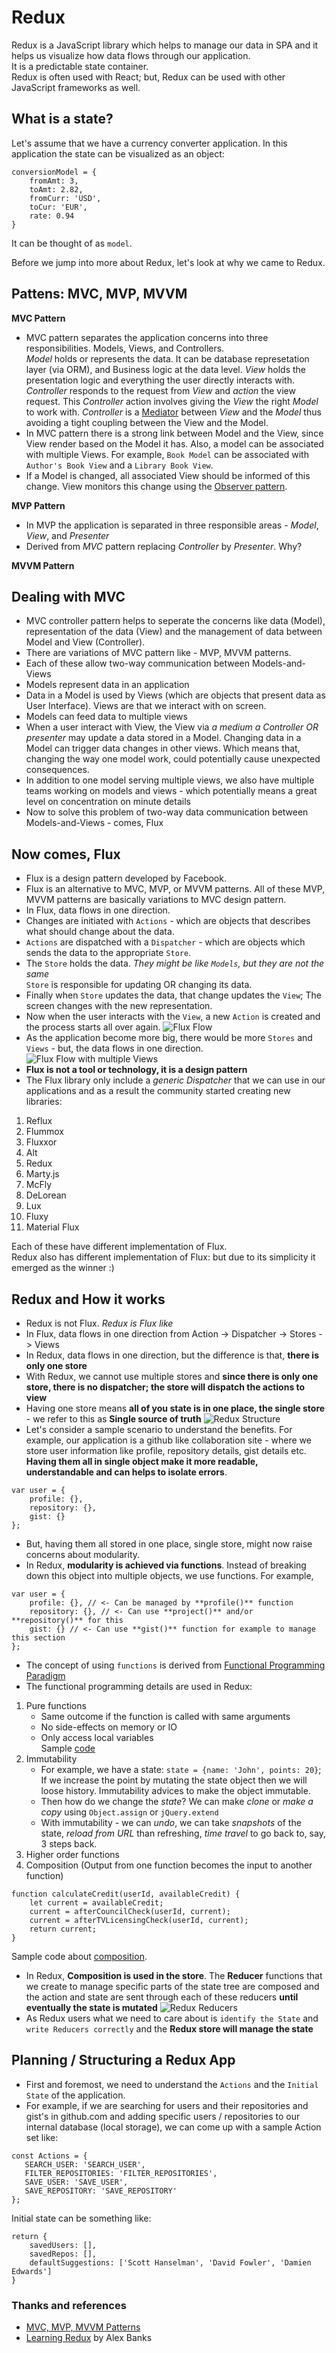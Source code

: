 # Redux

Redux is a JavaScript library which helps to manage our data in SPA and it helps us visualize how data flows through our application.  
It is a predictable state container.  
Redux is often used with React; but, Redux can be used with other JavaScript frameworks as well.  

## What is a state? 
Let's assume that we have a currency converter application. In this application the state can be visualized as an object:  
```
conversionModel = {
    fromAmt: 3,
    toAmt: 2.82,
    fromCurr: 'USD',
    toCur: 'EUR',
    rate: 0.94
}
```
It can be thought of as `model`.  

Before we jump into more about Redux, let's look at why we came to Redux.  

## Pattens: MVC, MVP, MVVM

**MVC Pattern**
- MVC pattern separates the application concerns into three responsibilities. Models, Views, and Controllers.  
*Model* holds or represents the data. It can be database represetation layer (via ORM), and Business logic at the data level. 
*View* holds the presentation logic and everything the user directly interacts with. 
*Controller* responds to the request from *View* and *action* the view request. This *Controller* action involves giving the *View* the right *Model* to work with. *Controller* is a [Mediator](https://en.wikipedia.org/wiki/Mediator_pattern) between *View* and the *Model* thus avoiding a tight coupling between the View and the Model. 
- In MVC pattern there is a strong link between Model and the View, since View render based on the Model it has. Also, a model can be associated with multiple Views. For example, `Book Model` can be associated with `Author's Book View` and a `Library Book View`. 
- If a Model is changed, all associated View should be informed of this change. View monitors this change using the [Observer pattern](https://en.wikipedia.org/wiki/Observer_pattern).

**MVP Pattern**
- In MVP the application is separated in three responsible areas - *Model*, *View*, and *Presenter*
- Derived from *MVC* pattern replacing *Controller* by *Presenter*. Why? 

**MVVM Pattern**

## Dealing with MVC
- MVC controller pattern helps to seperate the concerns like data (Model), representation of the data (View) and the management of data between Model and View (Controller).
- There are variations of MVC pattern like - MVP, MVVM patterns. 
- Each of these allow two-way communication between Models-and-Views 
- Models represent data in an application 
- Data in a Model is used by Views (which are objects that present data as User Interface). Views are that we interact with on screen. 
- Models can feed data to multiple views
- When a user interact with View, the View via *a medium a Controller OR presenter* may update a data stored in a Model. Changing data in a Model can trigger data changes in other views. Which means that, changing the way one model work, could potentially cause unexpected consequences. 
- In addition to one model serving multiple views, we also have multiple teams working on models and views - which potentially means a great level on concentration on minute details
- Now to solve this problem of two-way data communication between Models-and-Views - comes, Flux

## Now comes, Flux
- Flux is a design pattern developed by Facebook.
- Flux is an alternative to MVC, MVP, or MVVM patterns. All of these MVP, MVVM patterns are basically variations to MVC design pattern. 
- In Flux, data flows in one direction.
- Changes are initiated with `Actions` - which are objects that describes what should change about the data.
- `Actions` are dispatched with a `Dispatcher` - which are objects which sends the data to the appropriate `Store`.
- The `Store` holds the data. *They might be like `Models`, but they are not the same*  
`Store` is responsible for updating OR changing its data. 
- Finally when `Store` updates the data, that change updates the `View`; The screen changes with the new representation. 
- Now when the user interacts with the `View`, a new `Action` is created and the process starts all over again. 
![Flux Flow](Docs/Images/FluxFlow.PNG?raw=true)
- As the application become more big, there would be more `Stores` and `Views` - but, the data flows in one direction.
![Flux Flow with multiple Views](Docs/Images/FluxFlowExt.PNG?raw=true)
- **Flux is not a tool or technology, it is a design pattern**
- The Flux library only include a *generic Dispatcher* that we can use in our applications and as a result the community started creating new libraries: 
1. Reflux
2. Flummox
3. Fluxxor
4. Alt
5. Redux
6. Marty.js
7. McFly
8. DeLorean
8. Lux
9. Fluxy
10. Material Flux

Each of these have different implementation of Flux.  
Redux also has different implementation of Flux: but due to its simplicity it emerged as the winner :) 

## Redux and How it works
- Redux is not Flux. *Redux is Flux like*
- In Flux, data flows in one direction from Action -> Dispatcher -> Stores -> Views
- In Redux, data flows in one direction, but the difference is that, **there is only one store**
- With Redux, we cannot use multiple stores and **since there is only one store, there is no dispatcher; the store will dispatch the actions to view**
- Having one store means **all of you state is in one place, the single store** - we refer to this as **Single source of truth**
![Redux Structure](Docs/Images/ReduxStructure.PNG?raw=true)
- Let's consider a sample scenario to understand the benefits. For example, our application is a github like collaboration site - where we store user information like profile, repository details, gist details etc. **Having them all in single object make it more readable, understandable and can helps to isolate errors**. 
```
var user = {
    profile: {},
    repository: {}, 
    gist: {}
};
```
- But, having them all stored in one place, single store, might now raise concerns about modularity. 
- In Redux, **modularity is achieved via functions**. Instead of breaking down this object into multiple objects, we use functions. For example, 
```
var user = {
    profile: {}, // <- Can be managed by **profile()** function
    repository: {}, // <- Can use **project()** and/or **repository()** for this
    gist: {} // <- Can use **gist()** function for example to manage this section
};
```
- The concept of using `functions` is derived from [Functional Programming Paradigm](https://en.wikipedia.org/wiki/Functional_programming)
- The functional programming details are used in Redux:
1. Pure functions  
    - Same outcome if the function is called with same arguments  
    - No side-effects on memory or IO  
    - Only access local variables        
    Sample [code](https://codepen.io/LJdev/pen/XZYYvx?editors=0011)
2. Immutability  
    - For example, we have a state: `state = {name: 'John', points: 20}`; If we increase the point by mutating the state object then we will loose history. Immutability advices to make the object immutable. 
    - Then how do we change the *state*? We can make *clone* or *make a copy* using `Object.assign` or `jQuery.extend`
    - With immutability - we can *undo*, we can take *snapshots* of the state, *reload from URL* than refreshing, *time travel* to go back to, say, 3 steps back.  
3. Higher order functions  
4. Composition  (Output from one function becomes the input to another function)
```
function calculateCredit(userId, availableCredit) {
    let current = availableCredit;
    current = afterCouncilCheck(userId, current);
    current = afterTVLicensingCheck(userId, current);
    return current;
}
```
Sample code about [composition](https://codepen.io/LJdev/pen/vdrzxp?editors=0011).
- In Redux, **Composition is used in the store**. The **Reducer** functions that we create to manage specific parts of the state tree are composed and the action and state are sent through each of these reducers **until eventually the state is mutated**
![Redux Reducers](Docs/Images/ReduxReducers_Composition.PNG?raw=true)
- As Redux users what we need to care about is `identify the State` and `write Reducers correctly` and the **Redux store will manage the state**
 
 ## Planning / Structuring a Redux App
 - First and foremost, we need to understand the `Actions` and the `Initial State` of the application. 
 - For example, if we are searching for users and their repositories and gist's in github.com and adding specific users / repositories to our internal database (local storage), we can come up with a sample Action set like: 
 ```
const Actions = {
    SEARCH_USER: 'SEARCH_USER',
    FILTER_REPOSITORIES: 'FILTER_REPOSITORIES',
    SAVE_USER: 'SAVE_USER',
    SAVE_REPOSITORY: 'SAVE_REPOSITORY'
};
 ```
Initial state can be something like: 
```
return {
    savedUsers: [],
    savedRepos: [],
    defaultSuggestions: ['Scott Hanselman', 'David Fowler', 'Damien Edwards']
}
```

### Thanks and references
- [MVC, MVP, MVVM Patterns](https://medium.com/@ankit.sinhal/mvc-mvp-and-mvvm-design-pattern-6e169567bbad)
- [Learning Redux](https://www.linkedin.com/learning/learning-redux/build-your-first-reducer) by Alex Banks